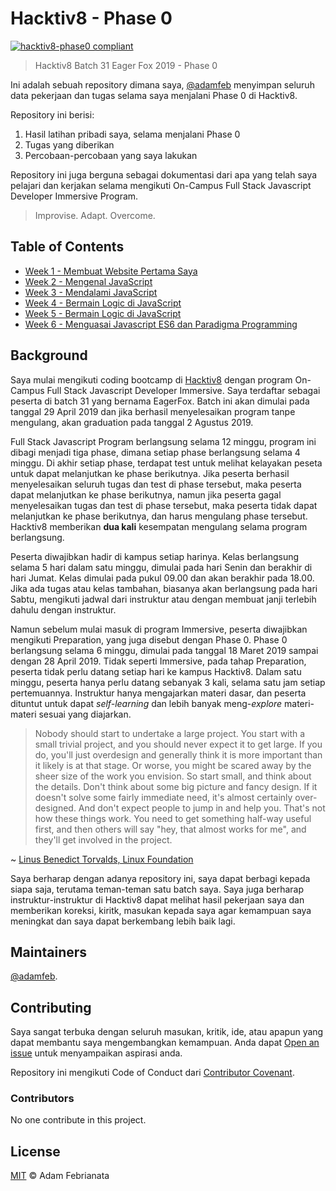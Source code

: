 # Hacktiv8 - Phase 0

[![hacktiv8-phase0 compliant](https://img.shields.io/badge/phase0-hacktiv8-orange.svg?style=flat-square&logo=javascript)](https://github.com/adamfeb)

> Hacktiv8 Batch 31 Eager Fox 2019 - Phase 0

Ini adalah sebuah repository dimana saya, [@adamfeb](https://github.com/adamfeb) menyimpan seluruh data pekerjaan dan tugas selama saya menjalani Phase 0 di Hacktiv8.

Repository ini berisi:

1. Hasil latihan pribadi saya, selama menjalani Phase 0
2. Tugas yang diberikan
3. Percobaan-percobaan yang saya lakukan

Repository ini juga berguna sebagai dokumentasi dari apa yang telah saya pelajari dan kerjakan selama mengikuti On-Campus Full Stack Javascript Developer Immersive Program.

> Improvise. Adapt. Overcome.


## Table of Contents

- [Week 1 - Membuat Website Pertama Saya](https://adamfeb.github.io/hacktiv8-phase0/week1)
- [Week 2 - Mengenal JavaScript](https://adamfeb.github.io/hacktiv8-phase0/week2)
- [Week 3 - Mendalami JavaScript](https://adamfeb.github.io/hacktiv8-phase0/week3)
- [Week 4 - Bermain Logic di JavaScript](https://adamfeb.github.io/hacktiv8-phase0/week4)
- [Week 5 - Bermain Logic di JavaScript](https://adamfeb.github.io/hacktiv8-phase0/week5)
- [Week 6 - Menguasai Javascript ES6 dan Paradigma Programming](https://adamfeb.github.io/hacktiv8-phase0/week6)


## Background

Saya mulai mengikuti coding bootcamp di [Hacktiv8](https://hacktiv8.com) dengan program On-Campus Full Stack Javascript Developer Immersive. Saya terdaftar sebagai peserta di batch 31 yang bernama EagerFox. Batch ini akan dimulai pada tanggal 29 April 2019 dan jika berhasil menyelesaikan program tanpe mengulang, akan graduation pada tanggal 2 Agustus 2019.

Full Stack Javascript Program berlangsung selama 12 minggu, program ini dibagi menjadi tiga phase, dimana setiap phase berlangsung selama 4 minggu. Di akhir setiap phase, terdapat test untuk melihat kelayakan peseta untuk dapat melanjutkan ke phase berikutnya. Jika peserta berhasil menyelesaikan seluruh tugas dan test di phase tersebut, maka peserta dapat melanjutkan ke phase berikutnya, namun jika peserta gagal menyelesaikan tugas dan test di phase tersebut, maka peserta tidak dapat melanjutkan ke phase berikutnya, dan harus mengulang phase tersebut. Hacktiv8 memberikan **dua kali** kesempatan mengulang selama program berlangsung. 

Peserta diwajibkan hadir di kampus setiap harinya. Kelas berlangsung selama 5 hari dalam satu minggu, dimulai pada hari Senin dan berakhir di hari Jumat. Kelas dimulai pada pukul 09.00 dan akan berakhir pada 18.00. Jika ada tugas atau kelas tambahan, biasanya akan berlangsung pada hari Sabtu, mengikuti jadwal dari instruktur atau dengan membuat janji terlebih dahulu dengan instruktur.

Namun sebelum mulai masuk di program Immersive, peserta diwajibkan mengikuti Preparation, yang juga disebut dengan Phase 0. Phase 0 berlangsung selama 6 minggu, dimulai pada tanggal 18 Maret 2019 sampai dengan 28 April 2019. Tidak seperti Immersive, pada tahap Preparation, peserta tidak perlu datang setiap hari ke kampus Hacktiv8. Dalam satu minggu, peserta hanya perlu datang sebanyak 3 kali, selama satu jam setiap pertemuannya. Instruktur hanya mengajarkan materi dasar, dan peserta dituntut untuk dapat *self-learning* dan lebih banyak meng-*explore* materi-materi sesuai yang diajarkan.

> Nobody should start to undertake a large project. You start with a small trivial project, and you should never expect it to get large. If you do, you'll just overdesign and generally think it is more important than it likely is at that stage. Or worse, you might be scared away by the sheer size of the work you envision. So start small, and think about the details. Don't think about some big picture and fancy design. If it doesn't solve some fairly immediate need, it's almost certainly over-designed. And don't expect people to jump in and help you. That's not how these things work. You need to get something half-way useful first, and then others will say "hey, that almost works for me", and they'll get involved in the project.

~ [Linus Benedict Torvalds, Linux Foundation](http://web.archive.org/web/20050404020308/http://www.linuxtimes.net/modules.php?name=News&file=article&sid=145)

Saya berharap dengan adanya repository ini, saya dapat berbagi kepada siapa saja, terutama teman-teman satu batch saya. Saya juga berharap instruktur-instruktur di Hacktiv8 dapat melihat hasil pekerjaan saya dan memberikan koreksi, kiritk, masukan kepada saya agar kemampuan saya meningkat dan saya dapat berkembang lebih baik lagi.


## Maintainers

[@adamfeb](https://github.com/adamfeb).


## Contributing

Saya sangat terbuka dengan seluruh masukan, kritik, ide, atau apapun yang dapat membantu saya mengembangkan kemampuan. Anda dapat [Open an issue](https://github.com/adamfeb/hacktiv8-phase0/issues/new) untuk menyampaikan aspirasi anda.

Repository ini mengikuti Code of Conduct dari [Contributor Covenant](http://contributor-covenant.org/version/1/3/0/).

### Contributors

No one contribute in this project.


## License

[MIT](LICENSE) © Adam Febrianata
